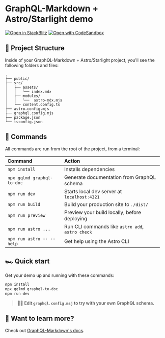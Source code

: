 # GraphQL-Markdown + Astro/Starlight demo

[![Open in StackBlitz](https://developer.stackblitz.com/img/open_in_stackblitz.svg)](https://stackblitz.com/github/graphql-markdown/demo-astro-starlight/tree/main)
[![Open with CodeSandbox](https://assets.codesandbox.io/github/button-edit-lime.svg)](https://codesandbox.io/p/sandbox/github/graphql-markdown/demo-astro-starlight/tree/main)

## 🚀 Project Structure

Inside of your GraphQL-Markdown + Astro/Starlight project, you'll see the following folders and files:

```
.
├── public/
├── src/
│   ├── assets/
│   │   └── index.mdx
│   ├── modules/
│   │   └──  astro-mdx.mjs
│   └── content.config.ts
├── astro.config.mjs
├── graphql.config.mjs
├── package.json
└── tsconfig.json
```

## 🧞 Commands

All commands are run from the root of the project, from a terminal:

| Command                    | Action                                           |
| :------------------------- | :----------------------------------------------- |
| `npm install`              | Installs dependencies                            |
| `npx gqlmd graphql-to-doc` | Generate documentation from GraphQL schema       |
| `npm run dev`              | Starts local dev server at `localhost:4321`      |
| `npm run build`            | Build your production site to `./dist/`          |
| `npm run preview`          | Preview your build locally, before deploying     |
| `npm run astro ...`        | Run CLI commands like `astro add`, `astro check` |
| `npm run astro -- --help`  | Get help using the Astro CLI                     |

## 🏎️ Quick start

Get your demo up and running with these commands:

```bash
npm install
npx gqlmd graphql-to-doc
npm run dev
```

> 🧑‍🚀 **Edit `graphql.config.msj` to try with your own GraphQL schema.**

## 👀 Want to learn more?

Check out [GraphQL-Markdown's docs](https://graphql-markdown.dev/).
